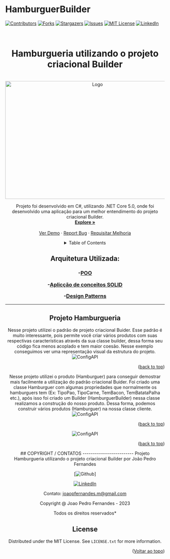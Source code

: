 # HamburguerBuilder

<div id="top"></div>
<!--
*** Thanks for checking out the Best-README-Template. If you have a suggestion
*** that would make this better, please fork the repo and create a pull request
*** or simply open an issue with the tag "enhancement".
*** Don't forget to give the project a star!
*** Thanks again! Now go create something AMAZING! :D
-->



<!-- PROJECT SHIELDS -->
<!--
*** I'm using markdown "reference style" links for readability.
*** Reference links are enclosed in brackets [ ] instead of parentheses ( ).
*** See the bottom of this document for the declaration of the reference variables
*** for contributors-url, forks-url, etc. This is an optional, concise syntax you may use.
*** https://www.markdownguide.org/basic-syntax/#reference-style-links
-->
[![Contributors][contributors-shield]][contributors-url]
[![Forks][forks-shield]][forks-url]
[![Stargazers][stars-shield]][stars-url]
[![Issues][issues-shield]][issues-url]
[![MIT License][license-shield]][license-url]
[![LinkedIn][linkedin-shield]][linkedin-url]



<!-- PROJECT LOGO -->
<br />
<div align="center">
  
  # Hamburgueria utilizando o projeto criacional Builder
<br />
<div align="center">
  <a href="https://github.com/joaop25/HamburguerBuilder">
    <img src="https://github.com/joaop25/HamburguerBuilder/Hamburguer.png" alt="Logo" width="567" height="373">
  </a>



  <p align="center">
  Projeto foi desenvolvido em C#, utilizando .NET Core 5.0, onde foi desenvolvido uma aplicação para um melhor entendimento do projeto criacional Builder.
    <br />
    <a href="https://github.com/joaop25/HamburguerBuilder"><strong>Explore »</strong></a>
    <br />
    <br />
    <a href="https://github.com/joaop25/HamburguerBuilder">Ver Demo</a>
    ·
    <a href="https://github.com/joaop25/HamburguerBuilder/issues">Report Bug</a>
    ·
    <a href="https://github.com/joaop25/HamburguerBuilder/issues">Requisitar Melhoria</a>
  </p>
</div>



<!-- TABLE OF CONTENTS -->
<details>
  <summary>Table of Contents</summary>
  <ol>
    <li>
      <a href="#about-the-project">Sobre o projeto</a>
      <ul>
        <li><a href="#built-with">Liguagens utilizadas</a></li>
      </ul>
    </li>
    <li>
      <a href="#getting-started">Getting Started</a>
      <ul>
        <li><a href="#prerequisites">Prerequisites</a></li>
        <li><a href="#installation">Installation</a></li>
      </ul>
    </li>
    <li><a href="#usage">Usage</a></li>
    <li><a href="#roadmap">Roadmap</a></li>
    <li><a href="#contributing">Contributing</a></li>
    <li><a href="#license">License</a></li>
    <li><a href="#contact">Contact</a></li>
    <li><a href="#acknowledgments">Acknowledgments</a></li>
  </ol>
</details>


 
 <h2>Arquitetura Utilizada:</h2>
 
<h3>
 
 -[POO]()
 
 -[Aplicção de conceitos SOLID]()
 
 -[Design Patterns]()
 
--------------------------------------------

## Projeto Hamburgueria

Nesse projeto utilizei o padrão de projeto criacional Buider. Esse padrão é muito interessante, pois permite você criar vários produtos com suas respectivas características  através da sua classe builder, dessa forma seu código fica menos acoplado e tem maior coesão.
Nesse exemplo conseguimos ver uma representação visual da estrutura do projeto. 
 <img src="https://github.com/joaop25/HamburguerBuilder/tree/main/HamburguerBuilder/RepresentacaoProjeto.png" alt="ConfigAPI">


<p align="right">(<a href="#top">back to top</a>)</p>
Nesse projeto utilizei o produto (Hamburguer) para conseguir demostrar mais facilmente a utilização do padrão criacional Buider. Foi criado uma classe Hamburguer com algumas propriedades que normalmente os hamburguers tem (Ex: TipoPao, TipoCarne, TemBacon, TemBatataPalha etc.), após isso foi criado um Builder (HamburguerBuilder) nessa classe realizamos a construção do nosso produto. Dessa forma, podemos construir vários produtos (Hamburguer) na nossa classe cliente.
 <img src="https://github.com/joaop25/HamburguerBuilder/tree/main/HamburguerBuilder/ClasseBuilder.png" alt="ConfigAPI">


<p align="right">(<a href="#top">back to top</a>)</p>
<img src="https://github.com/joaop25/HamburguerBuilder/tree/main/HamburguerBuilder/OutPut.png" alt="ConfigAPI">


<p align="right">(<a href="#top">back to top</a>)</p>
## COPYRIGHT / CONTATOS
-------------------------
Projeto Hamburgueria utilizando o projeto criacional Builder por João Pedro Fernandes

[![Github][github-shield]]

[![LinkedIn][linkedin-shield]][linkedin-url]

Contato: joaopfernandes.m@gmail.com 

Copyright @ Joao Pedro Fernandes - 2023

Todos os direitos reservados*

## License

Distributed under the MIT License. See `LICENSE.txt` for more information.



<!-- USAGE EXAMPLES 
## Usage

Use this space to show useful examples of how a project can be used. Additional screenshots, code examples and demos work well in this space. You may also link to more resources.-->

<p align="right">(<a href="#top">Voltar ao topo</a>)</p>



<!-- ROADMAP 
## Roadmap

See the [open issues](https://github.com/joaop25/HamburguerBuilder/tree/main/HamburguerBuilder/issues) for a full list of proposed features (and known issues).



<!-- CONTRIBUTING 
## Contributing

Contributions are what make the open source community such an amazing place to learn, inspire, and create. Any contributions you make are **greatly appreciated**.

If you have a suggestion that would make this better, please fork the repo and create a pull request. You can also simply open an issue with the tag "enhancement".
Don't forget to give the project a star! Thanks again!

1. Fork the Project
2. Create your Feature Branch (`git checkout -b feature/AmazingFeature`)
3. Commit your Changes (`git commit -m 'Add some AmazingFeature'`)
4. Push to the Branch (`git push origin feature/AmazingFeature`)
5. Open a Pull Request

<p align="right">(<a href="#top">back to top</a>)</p>-->



<!-- LICENSE -->





<!-- CONTACT -->




<!-- ACKNOWLEDGMENTS 
## Acknowledgments

* []()
* []()
* []()

<p align="right">(<a href="#top">back to top</a>)</p>-->

<!-- MARKDOWN LINKS & IMAGES -->
<!-- https://www.markdownguide.org/basic-syntax/#reference-style-links -->
[contributors-shield]: https://img.shields.io/github/contributors/joaop25/HamburguerBuilder.svg?style=for-the-badge
[contributors-url]: https://github.com/joaop25/HamburguerBuilder/graphs/contributors
[forks-shield]: https://img.shields.io/github/forks/joaop25/HamburguerBuilder.svg?style=for-the-badge
[forks-url]: https://github.com/joaop25/HamburguerBuilder/network/members
[stars-shield]: https://img.shields.io/github/stars/joaop25/HamburguerBuilder.svg?style=for-the-badge
[stars-url]: https://github.com/joaop25/HamburguerBuilder/stargazers
[issues-shield]: https://img.shields.io/github/issues/joaop25/HamburguerBuilder.svg?style=for-the-badge
[issues-url]: https://github.com/joaop25/HamburguerBuilder/issues
[license-shield]: https://img.shields.io/github/license/joaop25/HamburguerBuilder.svg?style=for-the-badge
[license-url]: https://github.com/joaop25/HamburguerBuilder/blob/master/LICENSE
[linkedin-shield]: https://img.shields.io/badge/-LinkedIn-black.svg?style=for-the-badge&logo=linkedin&colorB=555
[github-shield]: https://img.shields.io/badge/GitHub-100000?style=for-the-badge&logo=github&logoColor=white
[github-link]: https://github.com/joaop25
[linkedin-url]: https://www.linkedin.com/in/joao-pedro-fernandes-95a125180/
[product-screenshot]: images/program.png

